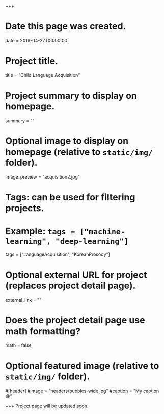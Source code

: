 +++
# Date this page was created.
date = 2016-04-27T00:00:00

# Project title.
title = "Child Language Acquisition"

# Project summary to display on homepage.
summary = ""

# Optional image to display on homepage (relative to `static/img/` folder).
image_preview = "acquisition2.jpg"

# Tags: can be used for filtering projects.
# Example: `tags = ["machine-learning", "deep-learning"]`
tags = ["LanguageAcquisition", "KoreanProsody"]

# Optional external URL for project (replaces project detail page).
external_link = ""

# Does the project detail page use math formatting?
math = false

# Optional featured image (relative to `static/img/` folder).
#[header]
#image = "headers/bubbles-wide.jpg"
#caption = "My caption :smile:"

+++
Project page will be updated soon.